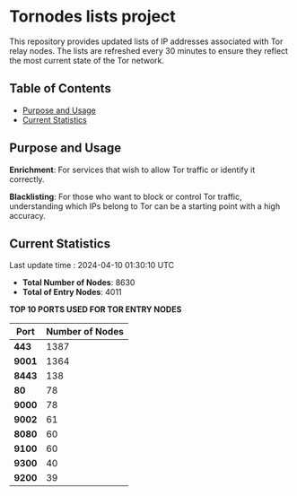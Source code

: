 # Tornodes lists project

This repository provides updated lists of IP addresses associated with Tor relay nodes. The lists are refreshed every 30 minutes to ensure they reflect the most current state of the Tor network.

## Table of Contents

- [Purpose and Usage](#purpose-and-usage)
- [Current Statistics](#current-statistics)


## Purpose and Usage

**Enrichment**: For services that wish to allow Tor traffic or identify it correctly.

**Blacklisting**: For those who want to block or control Tor traffic, understanding which IPs belong to Tor can be a starting point with a high accuracy.

## Current Statistics

Last update time : 2024-04-10 01:30:10 UTC

- **Total Number of Nodes**: 8630
- **Total of Entry Nodes**: 4011

**TOP 10 PORTS USED FOR TOR ENTRY NODES**

| **Port** | **Number of Nodes** |
|------|-----------------|
| **443**   | 1387  |
| **9001**   | 1364  |
| **8443**   | 138  |
| **80**   | 78  |
| **9000**   | 78  |
| **9002**   | 61  |
| **8080**   | 60  |
| **9100**   | 60  |
| **9300**   | 40  |
| **9200**   | 39  |

